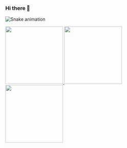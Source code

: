 ### Hi there 👋

![Snake animation](https://github.com/jvsouz4/jvsouz4/blob/output/github-contribution-grid-snake.svg)

<div>
  <a href="https://github.com/jvsouz4">
  <img height="180em" src="https://github-readme-stats.vercel.app/api/top-langs/?username=jvsouz4&theme=dracula"/>
  <img height="180em" src="https://github-readme-stats.vercel.app/api?username=jvsouz4&show_icons=true&theme=dracula&include_all_commits=true&count_private=true"/>
  <img height="180em" src="https://github-readme-stats.vercel.app/api?username=jvsouz4&show_icons=true&theme=dracula"/>
</div>

<!--
**jvsouz4/jvsouz4** is a ✨ _special_ ✨ repository because its `README.md` (this file) appears on your GitHub profile.

Here are some ideas to get you started:

- 🔭 I’m currently working on ...
- 🌱 I’m currently learning ...
- 👯 I’m looking to collaborate on ...
- 🤔 I’m looking for help with ...
- 💬 Ask me about ...
- 📫 How to reach me: ...
- 😄 Pronouns: ...
- ⚡ Fun fact: ...
-->
